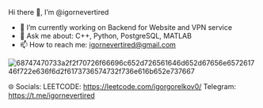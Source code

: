 Hi there 👋, I’m @igornevertired

- 🔭 I’m currently working on Backend for Website and VPN service
- 💬 Ask me about: C++, Python, PostgreSQL, MATLAB
- 📫 How to reach me: igornevertired@gmail.com

![68747470733a2f2f70726f66696c652d726561646d652d67656e657261746f722e636f6d2f6173736574732f736e616b652e737667](https://github.com/igornevertired/igornevertired/assets/83705173/44792c77-a36e-4661-92a3-de0dbd0c5a35)

🌐 Socials:
LEETCODE: https://leetcode.com/igorgorelkov0/
Telegram: https://t.me/igornevertired
